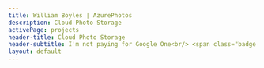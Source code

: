 ```yaml
---
title: William Boyles | AzurePhotos 
description: Cloud Photo Storage
activePage: projects
header-title: Cloud Photo Storage
header-subtitle: I'm not paying for Google One<br/> <span class="badge badge-python3 x-1 mr-1">Python<i class="badge-icon fab fa-python"></i></span>
layout: default
---
```


<main class="text-black mb-0">
    <div class="col-md-8 offset-md-2">
    </div>
</main>

